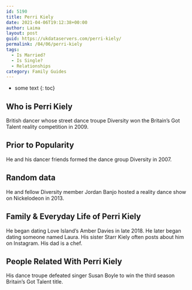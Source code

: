 ```yaml
---
id: 5190
title: Perri Kiely
date: 2021-04-06T19:12:38+00:00
author: Laima
layout: post
guid: https://ukdataservers.com/perri-kiely/
permalink: /04/06/perri-kiely
tags:
  - Is Married?
  - Is Single?
  - Relationships
category: Family Guides
---
```


* some text
{: toc}


## Who is Perri Kiely
                  
                  
                  
British dancer whose street dance troupe Diversity won the Britain&#8217;s Got Talent reality competition in 2009.
                  
              
            
              
            
                
                
                
## Prior to Popularity
                  
                  
                  
He and his dancer friends formed the dance group Diversity in 2007.
                  
              
            
              
            
                
                
                
## Random data
                  
                  
                  
He and fellow Diversity member Jordan Banjo hosted a reality dance show on Nickelodeon in 2013.
                  
              
            
              
            
                
                
                
## Family & Everyday Life of Perri Kiely
                  
                  
                  
He began dating Love Island&#8217;s Amber Davies in late 2018. He later began dating someone named Laura. His sister Starr Kiely often posts about him on Instagram. His dad is a chef.
                  
              
            
              
            
                
                
                
## People Related With Perri Kiely
                  
                  
                  
His dance troupe defeated singer Susan Boyle to win the third season Britain&#8217;s Got Talent title. 
                  
              
            
              
            
                
              
            
              
              
            
            
              
            
          
          
          